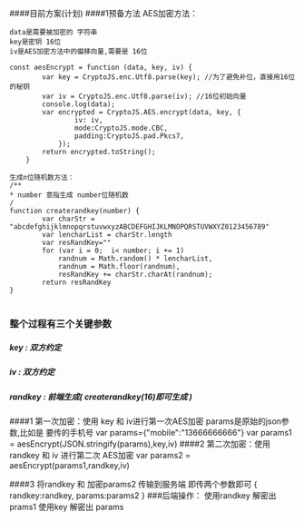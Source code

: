 ####目前方案(计划)
####1预备方法
    AES加密方法：
    
    data是需要被加密的 字符串
    key是密钥 16位
    iv是AES加密方法中的偏移向量,需要是 16位

	const aesEncrypt = function (data, key, iv) {
        	var key = CryptoJS.enc.Utf8.parse(key); //为了避免补位，直接用16位的秘钥
        	var iv = CryptoJS.enc.Utf8.parse(iv); //16位初始向量
        	console.log(data);
        	var encrypted = CryptoJS.AES.encrypt(data, key, {
                	iv: iv,
               		mode:CryptoJS.mode.CBC,
                	padding:CryptoJS.pad.Pkcs7,
            	});
        	return encrypted.toString();
    	}

    生成n位随机数方法：
    /**
    * number 意指生成 number位随机数
    /
    function createrandkey(number) {
            var charStr = "abcdefghijklmnopqrstuvwxyzABCDEFGHIJKLMNOPQRSTUVWXYZ0123456789"
            var lencharList = charStr.length
            var resRandKey=""
            for (var i = 0;  i< number; i += 1)
                randnum = Math.random() * lencharList,
                randnum = Math.floor(randnum),
                resRandKey += charStr.charAt(randnum);
            return resRandKey
    }
#
### 整个过程有三个关键参数
##### key      : 双方约定
##### iv       : 双方约定
##### randkey  : 前端生成( createrandkey(16)即可生成 )

####1 第一次加密：使用 key 和 iv进行第一次AES加密
    params是原始的json参数,比如是 要传的手机号
    var params={"mobile":"13666666666"}
    var params1 = aesEncrypt(JSON.stringify(params),key,iv)
####2 第二次加密：使用 randkey 和 iv 进行第二次 AES加密
    var params2 = aesEncrypt(params1,randkey,iv)

####3 将randkey 和 加密params2 传输到服务端
    即传两个参数即可
        {
            randkey:randkey,
            params:params2
        }
###后端操作：
    使用randkey 解密出 prams1
    使用key     解密出 params
